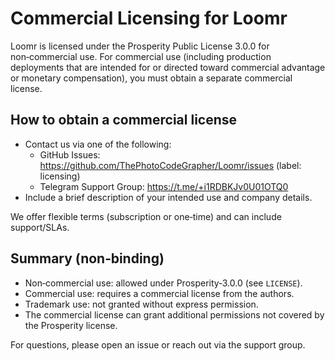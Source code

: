 # Commercial Licensing for Loomr

Loomr is licensed under the Prosperity Public License 3.0.0 for non‑commercial use. For commercial use (including production deployments that are intended for or directed toward commercial advantage or monetary compensation), you must obtain a separate commercial license.

## How to obtain a commercial license
- Contact us via one of the following:
  - GitHub Issues: https://github.com/ThePhotoCodeGrapher/Loomr/issues (label: licensing)
  - Telegram Support Group: https://t.me/+i1RDBKJv0U01OTQ0
- Include a brief description of your intended use and company details.

We offer flexible terms (subscription or one‑time) and can include support/SLAs.

## Summary (non‑binding)
- Non‑commercial use: allowed under Prosperity‑3.0.0 (see `LICENSE`).
- Commercial use: requires a commercial license from the authors.
- Trademark use: not granted without express permission.
- The commercial license can grant additional permissions not covered by the Prosperity license.

For questions, please open an issue or reach out via the support group.
